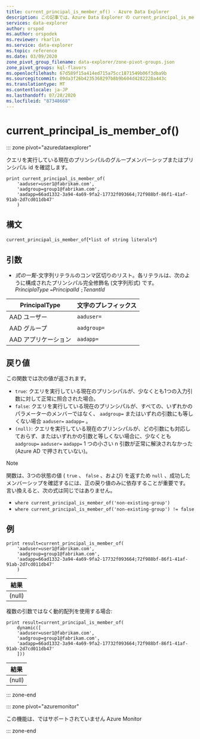 ```yaml
---
title: current_principal_is_member_of() - Azure Data Explorer
description: この記事では、Azure Data Explorer の current_principal_is_member_of() について説明します。
services: data-explorer
author: orspod
ms.author: orspodek
ms.reviewer: rkarlin
ms.service: data-explorer
ms.topic: reference
ms.date: 03/09/2020
zone_pivot_group_filename: data-explorer/zone-pivot-groups.json
zone_pivot_groups: kql-flavors
ms.openlocfilehash: 67d589f15a414ed715a75cc1871549b06f3dba9b
ms.sourcegitcommit: 09da3f26b4235368297b8b9b604d4282228a443c
ms.translationtype: MT
ms.contentlocale: ja-JP
ms.lasthandoff: 07/28/2020
ms.locfileid: "87348668"
---
```

# <a name="current_principal_is_member_of"></a>current_principal_is_member_of()

::: zone pivot="azuredataexplorer"

クエリを実行している現在のプリンシパルのグループメンバーシップまたはプリンシパル id を確認します。

```kusto
print current_principal_is_member_of(
    'aaduser=user1@fabrikam.com', 
    'aadgroup=group1@fabrikam.com',
    'aadapp=66ad1332-3a94-4a69-9fa2-17732f093664;72f988bf-86f1-41af-91ab-2d7cd011db47'
    )
```

## <a name="syntax"></a>構文

`current_principal_is_member_of`(`*list of string literals*`)

## <a name="arguments"></a>引数

* *式の一覧*-文字列リテラルのコンマ区切りのリスト。各リテラルは、次のように構成されたプリンシパル完全修飾名 (文字列形式) です。  
*PrinciplaType* `=`*PrincipalId* `;`*TenantId*

| PrincipalType   | 文字のプレフィックス  |
|-----------------|-------------|
| AAD ユーザー        | `aaduser=`  |
| AAD グループ       | `aadgroup=` |
| AAD アプリケーション | `aadapp=`   |

## <a name="returns"></a>戻り値
  
この関数では次の値が返されます。
* `true`: クエリを実行している現在のプリンシパルが、少なくとも1つの入力引数に対して正常に照合された場合。
* `false`: クエリを実行している現在のプリンシパルが、すべての、いずれかのパラメーターのメンバーではなく、 `aadgroup=` またはいずれの引数にも等しくない場合 `aaduser=` `aadapp=` 。
* `(null)`: クエリを実行している現在のプリンシパルが、どの引数にも対応しておらず、またはいずれかの引数と等しくない場合に、少なくとも `aadgroup=` `aaduser=` `aadapp=` 1 つの小さい n 引数が正常に解決されなかった (Azure AD で押されていない)。 

> [!NOTE]
> 関数は、3つの状態の値 ( `true` 、 `false` 、および) を返すため `null` 、成功したメンバーシップを確認するには、正の戻り値のみに依存することが重要です。 言い換えると、次の式は同じではありません。
> 
> * `where current_principal_is_member_of('non-existing-group')`
> * `where current_principal_is_member_of('non-existing-group') != false` 


## <a name="example"></a>例

<!-- csl: https://help.kusto.windows.net/Samples -->
```kusto
print result=current_principal_is_member_of(
    'aaduser=user1@fabrikam.com', 
    'aadgroup=group1@fabrikam.com',
    'aadapp=66ad1332-3a94-4a69-9fa2-17732f093664;72f988bf-86f1-41af-91ab-2d7cd011db47'
    )
```

| 結果 |
|--------|
| (null) |

複数の引数ではなく動的配列を使用する場合:

<!-- csl: https://help.kusto.windows.net/Samples -->
```kusto
print result=current_principal_is_member_of(
    dynamic([
    'aaduser=user1@fabrikam.com', 
    'aadgroup=group1@fabrikam.com',
    'aadapp=66ad1332-3a94-4a69-9fa2-17732f093664;72f988bf-86f1-41af-91ab-2d7cd011db47'
    ]))
```

| 結果 |
|--------|
| (null) |

::: zone-end

::: zone pivot="azuremonitor"

この機能は、ではサポートされていません Azure Monitor

::: zone-end

